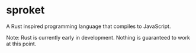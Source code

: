 # sproket
A Rust inspired programming language that compiles to JavaScript.

Note: Rust is currently early in development. Nothing is guaranteed to work at this point.

